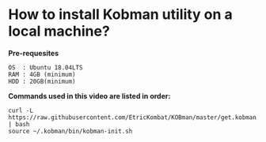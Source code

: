 

# How to install Kobman utility on a local machine?


**Pre-requesites**

    OS  : Ubuntu 18.04LTS
    RAM : 4GB (minimum)
    HDD : 20GB(minimum)

**Commands used in this video are listed in order:**

    curl -L https://raw.githubusercontent.com/EtricKombat/KOBman/master/get.kobman.io | bash
    source ~/.kobman/bin/kobman-init.sh




